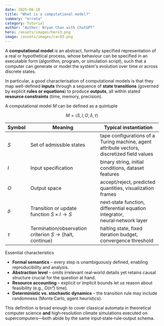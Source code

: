 ```yaml
---
date: 2025-06-10
title: "What is a computational model?"
summary: "errata"
category: Tutorial 
author: "Author: Bryan Chan with ChatGPT" 
hero: /assets/images/hero3.png
image: /assets/images/card3.png
---
```


A **computational model** is an abstract, formally specified representation of a real or hypothetical process, whose behaviour can be specified in an executable form (algorithm, program, or simulation script), such that a computer can generate or model the system's evolution over time or across discrete states.

In particular, a good characterisation of computational models is that they map well-defined **inputs** through a sequence of **state transitions** (governed by explicit **rules or equations**) to produce **outputs**, all within stated **resource constraints** (time, memory, precision).

A computational model $M$ can be defined as a quintuple

$$
M = \langle S, I, O, \delta, \tau\rangle
$$

| Symbol   | Meaning                                                                   | Typical instantiation                                                                      |
| -------- | ------------------------------------------------------------------------- | ------------------------------------------------------------------------------------------ |
| $S$      | Set of admissible states                                                  | tape configurations of a Turing machine, agent attribute vectors, discretized field values |
| $I$      | Input specification                                                       | binary string, initial conditions, dataset features                                        |
| $O$      | Output space                                                              | accept/reject, predicted quantities, visualization frames                                  |
| $\delta$ | Transition or update function $S \times I \to S$                          | next‑state function, differential equation integrator, neural‑network layer                |
| $\tau$   | Termination/observation criterion $S \to \{\text{halt},\text{continue}\}$ | halting state, fixed iteration budget, convergence threshold                               |

Essential characteristics

* **Formal semantics** – every step is unambiguously defined, enabling reproducibility and analysis.
* **Abstraction level** – omits irrelevant real‑world details yet retains causal structure crucial for the question at hand.
* **Resource accounting** – explicit or implicit bounds let us reason about feasibility (e.g., *O(n²)* time).
* **Deterministic vs. stochastic dynamics** – the transition rule may include randomness (Monte Carlo, agent heuristics).

This definition is broad enough to cover classical automata in theoretical computer science **and** high‑resolution climate simulations executed on supercomputers—both abide by the same input‑state‑rule‑output schema.
